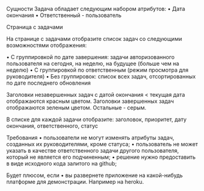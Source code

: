 
Сущности
Задача обладает следующим набором атрибутов:
• Дата окончания
• Ответственный - пользователь


Страница с задачами

На странице с задачами отобразите список задач со следующими возможностями отображения:

  • С группировкой по дате завершения: задачи авторизованного пользователя на сегодня, 
  на неделю, на будущее (больше чем на неделю)
  • С группировкой по ответственным (режим просмотра для руководителя)
  • Без группировок: список всех задач, отсортированных по дате последнего обновления

Заголовки незавершенных задач с датой окончания < текущая дата отображаются красным цветом.
Заголовки завершенных задач отображаются зеленым цветом. Остальные - серым.

В списке для каждой задачи отобразите: заголовок, приоритет, дату окончания, 
ответственного, статус

Требования
• пользователи не могут изменять атрибуты задач, созданных их руководителями, кроме статуса;
• пользователь не может указать в качестве ответственного задачи другого пользователя, который не является его подчиненным;
• решение нужно предоставить в виде исходного кода залитого на github;

Будет плюсом, если
• вы развернете приложение на какой-нибудь платформе для демонстрации. Например на heroku.